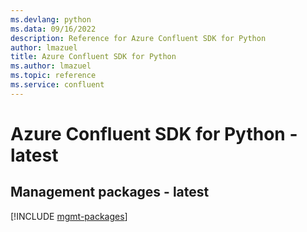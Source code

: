 ```yaml
---
ms.devlang: python
ms.data: 09/16/2022
description: Reference for Azure Confluent SDK for Python
author: lmazuel
title: Azure Confluent SDK for Python
ms.author: lmazuel
ms.topic: reference
ms.service: confluent
---
```

# Azure Confluent SDK for Python - latest

## Management packages - latest
[!INCLUDE [mgmt-packages](confluent-mgmt-index.md)]
